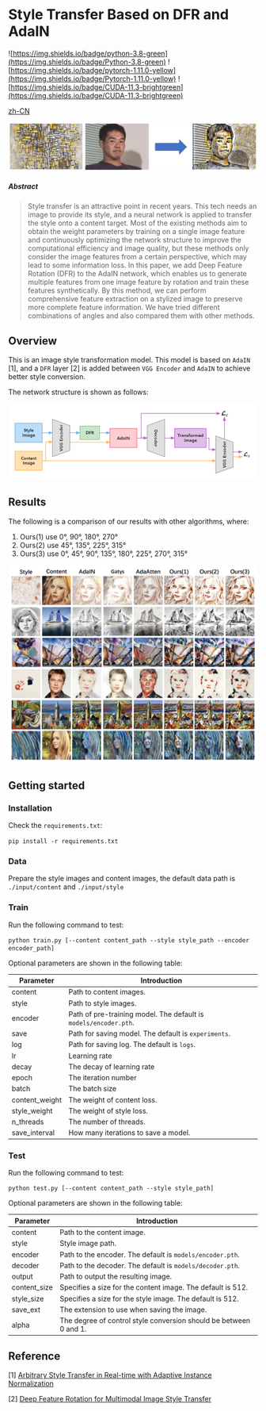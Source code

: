 # Style Transfer Based on DFR and AdaIN

![https://img.shields.io/badge/python-3.8-green](https://img.shields.io/badge/Python-3.8-green)
![https://img.shields.io/badge/pytorch-1.11.0-yellow](https://img.shields.io/badge/Pytorch-1.11.0-yellow)
![https://img.shields.io/badge/CUDA-11.3-brightgreen](https://img.shields.io/badge/CUDA-11.3-brightgreen)

[zh-CN](./doc/zh-ch.md)

![./sources/cover.png](./sources/cover.png)

##### Abstract

>Style transfer is an attractive point in recent years. This tech needs an image to provide its style, and a neural network is applied to transfer the style onto a content target. Most of the existing methods aim to obtain the weight parameters by training on a single image feature and continuously optimizing the network structure to improve the computational efficiency and image quality, but these methods only consider the image features from a certain perspective, which may lead to some information loss. In this paper, we add Deep Feature Rotation (DFR) to the AdaIN network, which enables us to generate multiple features from one image feature by rotation and train these features synthetically. By this method, we can perform comprehensive feature extraction on a stylized image to preserve more complete feature information. We have tried different combinations of angles and also compared them with other methods.

## Overview

This is an image style transformation model. This model is based on `AdaIN` [1], and a `DFR` layer [2] is added between `VGG Encoder` and `AdaIN` to achieve better style conversion.

The network structure is shown as follows:

![./sources/ourNet.png](./sources/ourNet.png)

## Results

The following is a comparison of our results with other algorithms, where:
1. Ours(1) use 0°, 90°, 180°, 270°
2. Ours(2) use 45°, 135°, 225°, 315°
3. Ours(3) use 0°, 45°, 90°, 135°, 180°, 225°, 270°, 315°

![./sources/compare.png](./sources/compare.png)

## Getting started

### Installation

Check the `requirements.txt`:

`pip install -r requirements.txt`

### Data

Prepare the style images and content images, the default data path is `./input/content` and `./input/style`

### Train

Run the following command to test:

```commandline
python train.py [--content content_path --style style_path --encoder encoder_path]
```

Optional parameters are shown in the following table:

| Parameter      | Introduction                                                     |
|----------------|------------------------------------------------------------------|
| content        | Path to content images.                                          |
| style          | Path to style images.                                            |
| encoder        | Path of pre-training model. The default is `models/encoder.pth`. |
| save           | Path for saving model. The default is `experiments`.             |
| log            | Path for saving log. The default is `logs`.                      |
| lr             | Learning rate                                                    |
| decay          | The decay of learning rate                                       |
| epoch          | The iteration number                                             |
| batch          | The batch size                                                   |
| content_weight | The weight of content loss.                                      |
| style_weight   | The weight of style loss.                                        |
| n_threads      | The number of threads.                                           |
| save_interval  | How many iterations to save a model.                             |

### Test

Run the following command to test:

```commandline
python test.py [--content content_path --style style_path]
```

Optional parameters are shown in the following table:

| Parameter    | Introduction                                                      |
|--------------|-------------------------------------------------------------------|
| content      | Path to the content image.                                        |
| style        | Style image path.                                                 |
| encoder      | Path to the encoder. The default is `models/encoder.pth`.         |
| decoder      | Path to the decoder. The default is `models/decoder.pth`.         |
| output       | Path to output the resulting image.                               |
| content_size | Specifies a size for the content image. The default is 512.       |
| style_size   | Specifies a size for the style image. The default is 512.         |
| save_ext     | The extension to use when saving the image.                       |
| alpha        | The degree of control style conversion should be between 0 and 1. |

## Reference

[1] [Arbitrary Style Transfer in Real-time with Adaptive Instance Normalization](https://arxiv.org/pdf/1703.06868.pdf)

[2] [Deep Feature Rotation for Multimodal Image Style Transfer](https://arxiv.org/pdf/2202.04426.pdf)